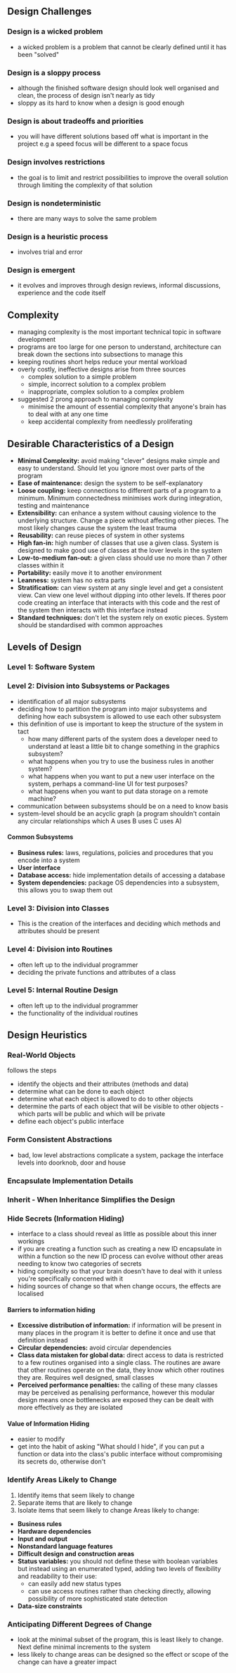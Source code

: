 ## Design Challenges
### Design is a wicked problem
- a wicked problem is a problem that cannot be clearly defined until it has been "solved"
### Design is a sloppy process
- although the finished software design should look well organised and clean, the process of design isn't nearly as tidy
- sloppy as its hard to know when a design is good enough
### Design is about tradeoffs and priorities
- you will have different solutions based off what is important in the project e.g a speed focus will be different to a space focus
### Design involves restrictions
- the goal is to limit and restrict possibilities to improve the overall solution through limiting the complexity of that solution
### Design is nondeterministic
- there are many ways to solve the same problem
### Design is a heuristic process
- involves trial and error
### Design is emergent
- it evolves and improves through design reviews, informal discussions, experience and the code itself

## Complexity
- managing complexity is the most important technical topic in software development
- programs are too large for one person to understand, architecture can break down the sections into subsections to manage this
- keeping routines short helps reduce your mental workload
- overly costly, ineffective designs arise from three sources
	- complex solution to a simple problem
	- simple, incorrect solution to a complex problem
	- inappropriate, complex solution to a complex problem
- suggested 2 prong approach to managing complexity
	- minimise the amount of essential complexity that anyone's brain has to deal with at any one time
	- keep accidental complexity from needlessly proliferating
## Desirable Characteristics of a Design
- **Minimal Complexity:** avoid making "clever" designs make simple and easy to understand. Should let you ignore most over parts of the program
- **Ease of maintenance:** design the system to be self-explanatory 
- **Loose coupling:** keep connections to different parts of a program to a minimum. Minimum connectedness minimises work during integration, testing and maintenance
- **Extensibility:** can enhance a system without causing violence to the underlying structure. Change a piece without affecting other pieces. The most likely changes cause the system the least trauma 
- **Reusability:** can reuse pieces of system in other systems
- **High fan-in:** high number of classes that use a given class. System is designed to make good use of classes at the lover levels in the system
- **Low-to-medium fan-out:** a given class should use no more than 7 other classes within it
- **Portability:** easily move it to another environment
- **Leanness:** system has no extra parts
- **Stratification:** can view system at any single level and get a consistent view.  Can view one level without dipping into other levels. If theres poor code creating an interface that interacts with this code and the rest of the system then interacts with this interface instead
- **Standard techniques:** don't let the system rely on exotic pieces. System should be standardised with common approaches
## Levels of Design
### Level 1: Software System
### Level 2: Division into Subsystems or Packages
- identification of all major subsystems
- deciding how to partition the program into major subsystems and defining how each subsystem is allowed to use each other subsystem
- this definition of use is important to keep the structure of the system in tact 
	- how many different parts of the system does a developer need to understand at least a little bit to change something in the graphics subsystem?
	- what happens when you try to use the business rules in another system?
	- what happens when you want to put a new user interface on the system, perhaps a command-line UI for test purposes?
	- what happens when you want to put data storage on a remote machine?
- communication between subsystems should be on a need to know basis
- system-level should be an acyclic graph (a program shouldn't contain any circular relationships which A uses B uses C uses A)
#### Common Subsystems
- **Business rules:** laws, regulations, policies and procedures that you encode into a system
- **User interface** 
- **Database access:** hide implementation details of accessing a database 
- **System dependencies:** package OS dependencies into a subsystem, this allows you to swap them out
### Level 3: Division into Classes
- This is the creation of the interfaces and deciding which methods and attributes should be present
### Level 4: Division into Routines
- often left up to the individual programmer
- deciding the private functions and attributes of a class
### Level 5: Internal Routine Design
- often left up to the individual programmer
- the functionality of the individual routines
## Design Heuristics
### Real-World Objects
follows the steps
- identify the objects and their attributes (methods and data)
- determine what can be done to each object
- determine what each object is allowed to do to other objects
- determine the parts of each object that will be visible to other objects - which parts will be public and which will be private
- define each object's public interface
### Form Consistent Abstractions
- bad, low level abstractions complicate a system, package the interface levels into doorknob, door and house
### Encapsulate Implementation Details
### Inherit - When Inheritance Simplifies the Design
### Hide Secrets (Information Hiding)
- interface to a class should reveal as little as possible about this inner workings
- if you are creating a function such as creating a new ID encapsulate in within a function so the new ID process can evolve without other areas needing to know
two categories of secrets
- hiding complexity so that your brain doesn't have to deal with it unless you're specifically concerned with it
- hiding sources of change so that when change occurs, the effects are localised
#### Barriers to information hiding
- **Excessive distribution of information:** if information will be present in many places in the program it is better to define it once and use that definition instead
- **Circular dependencies:** avoid circular dependencies
- **Class data mistaken for global data:** direct access to data is restricted to a few routines organised into a single class. The routines are aware that other routines operate on the data, they know which other routines they are. Requires well designed, small classes
- **Perceived performance penalties:** the calling of these many classes may be perceived as penalising performance, however this modular design means once bottlenecks are exposed they can be dealt with more effectively as they are isolated
#### Value of Information Hiding
- easier to modify
- get into the habit of asking "What should I hide", if you can put a function or data into the class's public interface without compromising its secrets do, otherwise don't
### Identify Areas Likely to Change
1. Identify items that seem likely to change
2. Separate items that are likely to change
3. Isolate items that seem likely to change
Areas likely to change:
- **Business rules** 
- **Hardware dependencies** 
- **Input and output** 
- **Nonstandard language features** 
- **Difficult design and construction areas** 
- **Status variables:** you should not define these with boolean variables but instead using an enumerated typed, adding two levels of flexibility and readability to their use:
	- can easily add new status types
	- can use access routines rather than checking directly, allowing possibility of more sophisticated state detection
- **Data-size constraints**
### Anticipating Different Degrees of Change
- look at the minimal subset of the program, this is least likely to change. Next define minimal increments to the system
- less likely to change areas can be designed so the effect or scope of the change can have a greater impact